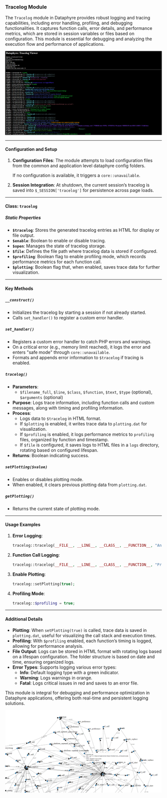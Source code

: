 ### Tracelog Module

The `Tracelog` module in Dataphyre provides robust logging and tracing capabilities, including error handling, profiling, and debugging functionalities. It captures function calls, error details, and performance metrics, which are stored in session variables or files based on configuration. This module is essential for debugging and analyzing the execution flow and performance of applications.

![Dataphyre Tracelog Viewer Example](Tracelog_Viewer_Example.png "Dataphyre Tracelog Viewer Example")

---

#### Configuration and Setup

1. **Configuration Files**: The module attempts to load configuration files from the common and application level dataphyre config folders.
   
   If no configuration is available, it triggers a `core::unavailable`.

2. **Session Integration**: At shutdown, the current session’s tracelog is saved into `$_SESSION['tracelog']` for persistence across page loads.

---

#### Class: `tracelog`

##### Static Properties

- **`$tracelog`**: Stores the generated tracelog entries as HTML for display or file output.
- **`$enable`**: Boolean to enable or disable tracing.
- **`$open`**: Manages the state of tracelog storage.
- **`$file`**: Defines the file path where tracelog data is stored if configured.
- **`$profiling`**: Boolean flag to enable profiling mode, which records performance metrics for each function call.
- **`$plotting`**: Boolean flag that, when enabled, saves trace data for further visualization.

---

#### Key Methods

##### `__construct()`
- Initializes the tracelog by starting a session if not already started.
- Calls `set_handler()` to register a custom error handler.

##### `set_handler()`
- Registers a custom error handler to catch PHP errors and warnings.
- On a critical error (e.g., memory limit reached), it logs the error and enters "safe mode" through `core::unavailable`.
- Formats and appends error information to `$tracelog` if tracing is enabled.

##### `tracelog()`
- **Parameters**:
  - `$filename_full`, `$line`, `$class`, `$function`, `$text`, `$type` (optional), `$arguments` (optional)
- **Purpose**: Logs trace information, including function calls and custom messages, along with timing and profiling information.
- **Process**:
  - Logs data to `$tracelog` in HTML format.
  - If `$plotting` is enabled, it writes trace data to `plotting.dat` for visualization.
  - If `$profiling` is enabled, it logs performance metrics to `profiling` files, organized by function and timestamp.
  - If `$file` is configured, it saves logs to HTML files in a `logs` directory, rotating based on configured lifespan.
- **Returns**: Boolean indicating success.

##### `setPlotting($value)`
- Enables or disables plotting mode.
- When enabled, it clears previous plotting data from `plotting.dat`.

##### `getPlotting()`
- Returns the current state of plotting mode.

---

#### Usage Examples

1. **Error Logging**:
   ```php
   tracelog::tracelog(__FILE__, __LINE__, __CLASS__, __FUNCTION__, "An error occurred", "fatal");
   ```

2. **Function Call Logging**:
   ```php
   tracelog::tracelog(__FILE__, __LINE__, __CLASS__, __FUNCTION__, "Processing request", "function_call", func_get_args());
   ```

3. **Enable Plotting**:
   ```php
   tracelog::setPlotting(true);
   ```

4. **Profiling Mode**:
   ```php
   tracelog::$profiling = true;
   ```

---

#### Additional Details

- **Plotting**: When `setPlotting(true)` is called, trace data is saved in `plotting.dat`, useful for visualizing the call stack and execution times.
- **Profiling**: With `$profiling` enabled, each function’s timing is logged, allowing for performance analysis.
- **File Output**: Logs can be stored in HTML format with rotating logs based on a lifespan configuration. The folder structure is based on date and time, ensuring organized logs.
- **Error Types**: Supports logging various error types:
  - **Info**: Default logging type with a green indicator.
  - **Warning**: Logs warnings in orange.
  - **Fatal**: Logs critical issues in red and saves to an error file.

This module is integral for debugging and performance optimization in Dataphyre applications, offering both real-time and persistent logging solutions.

![Dataphyre Tracelog Plotting Example](Tracelog_Plotting_Example.png "Dataphyre Tracelog Plotting Example")